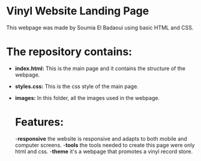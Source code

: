 # Vinyl Website Landing Page
 This webpage was made by Soumia El Badaoui using basic HTML and CSS.

# The repository contains:

- **index.html:** This is the main page and it contains the structure of the webpage.
- **styles.css:** This is the css style of the main page.
- **images:** In this folder, all the images used in the webpage.

  # Features:

  -**responsive** the website is responsive and adapts to both mobile and computer screens.
  -**tools** the tools needed to create this page were only html and css.
  -**theme** it's a webpage that promotes a vinyl record store.
